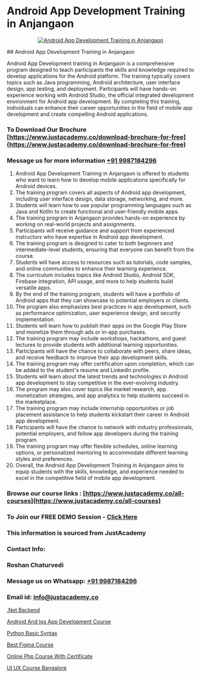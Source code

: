 # Android App Development Training in Anjangaon

<p align="center">
  <a href="https://justacademy.co/course-detail/android-app-development">
    <img src="https://justacademy.co/storage2/course_image/1676635923_course_image.webp" alt="Android App Development Training in Anjangaon">
  </a>
</p>
## Android App Development Training in Anjangaon

Android App Development training in Anjangaon is a comprehensive program designed to teach participants the skills and knowledge required to develop applications for the Android platform. The training typically covers topics such as Java programming, Android architecture, user interface design, app testing, and deployment. Participants will have hands-on experience working with Android Studio, the official integrated development environment for Android app development. By completing this training, individuals can enhance their career opportunities in the field of mobile app development and create compelling Android applications.
### To Download Our Brochure [https://www.justacademy.co/download-brochure-for-free](https://www.justacademy.co/download-brochure-for-free)
### Message us for more information [+91 9987184296](https://api.whatsapp.com/send?phone=919987184296)
1) Android App Development Training in Anjangaon is offered to students who want to learn how to develop mobile applications specifically for Android devices.
2) The training program covers all aspects of Android app development, including user interface design, data storage, networking, and more.
3) Students will learn how to use popular programming languages such as Java and Kotlin to create functional and user-friendly mobile apps.
4) The training program in Anjangaon provides hands-on experience by working on real-world projects and assignments.
5) Participants will receive guidance and support from experienced instructors who have expertise in Android app development.
6) The training program is designed to cater to both beginners and intermediate-level students, ensuring that everyone can benefit from the course.
7) Students will have access to resources such as tutorials, code samples, and online communities to enhance their learning experience.
8) The curriculum includes topics like Android Studio, Android SDK, Firebase integration, API usage, and more to help students build versatile apps.
9) By the end of the training program, students will have a portfolio of Android apps that they can showcase to potential employers or clients.
10) The program also emphasizes best practices in app development, such as performance optimization, user experience design, and security implementation.
11) Students will learn how to publish their apps on the Google Play Store and monetize them through ads or in-app purchases.
12) The training program may include workshops, hackathons, and guest lectures to provide students with additional learning opportunities.
13) Participants will have the chance to collaborate with peers, share ideas, and receive feedback to improve their app development skills.
14) The training program may offer certification upon completion, which can be added to the student's resume and LinkedIn profile.
15) Students will learn about the latest trends and technologies in Android app development to stay competitive in the ever-evolving industry.
16) The program may also cover topics like market research, app monetization strategies, and app analytics to help students succeed in the marketplace.
17) The training program may include internship opportunities or job placement assistance to help students kickstart their career in Android app development.
18) Participants will have the chance to network with industry professionals, potential employers, and fellow app developers during the training program.
19) The training program may offer flexible schedules, online learning options, or personalized mentoring to accommodate different learning styles and preferences.
20) Overall, the Android App Development Training in Anjangaon aims to equip students with the skills, knowledge, and experience needed to excel in the competitive field of mobile app development.

### Browse our course links : [https://www.justacademy.co/all-courses](https://www.justacademy.co/all-courses) 
### To Join our FREE DEMO Session - [Click Here](https://www.justacademy.co/register-for-course-demo)


### This information is sourced from JustAcademy
### Contact Info:
### Roshan Chaturvedi
### Message us on Whatsapp: [+91 9987184296](https://api.whatsapp.com/send?phone=919987184296)
### Email id: [info@justacademy.co](mailto:info@justacademy.co)
                
[.Net Backend](https://www.linkedin.com/pulse/net-backend-justacademy-beangaluru-1jaic?trackingId=sbbDF0NO9JYLfkT9%2B5C1Zw%3D%3D&lipi=urn%3Ali%3Apage%3Ad_flagship3_company_admin%3BV%2FJdwEmZTiK5hNIeM20IVA%3D%3D)

[Android And Ios App Development Course](https://www.linkedin.com/pulse/android-ios-app-development-course-justacademy-hyderabad-epatc/)

[Python Basic Syntax](https://medium.com/@AkashSingh2052/python-basic-syntax-c40490ad4eba)

[Best Figma Course](https://medium.com/@AkashSingh2052/best-figma-course-99a7f638e5c2)

[Online Php Course With Certificate](https://justacademyin.github.io/justacademy/online-php-course-with-certificate)

[UI UX Course Bangalore](https://justacademyin.github.io/justacademy/ui-ux-course-bangalore)


